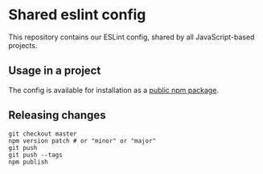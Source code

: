 # Shared eslint config

This repository contains our ESLint config, shared by all JavaScript-based projects.

## Usage in a project

The config is available for installation as a [public npm package](https://www.npmjs.com/package/eslint-config-swarmia).

## Releasing changes

```
git checkout master
npm version patch # or "minor" or "major"
git push
git push --tags
npm publish
```
